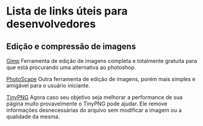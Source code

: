 # Lista de links úteis para desenvolvedores

## Edição e compressão de imagens

[Gimp](https://www.gimp.org/)
Ferramenta de edição de imagens completa e totalmente gratuita para que está procurando uma alternativa ao photoshop.

[PhotoScape](http://www.photoscape.org/ps/main/download.php?lc=pt)
Outra ferramenta de edição de imagens, porém mais simples e amigável para o usuário iniciante.

[TinyPNG](https://tinypng.com/)
Agora caso seu objetivo seja melhorar a performance de sua página muito provavelmente o TinyPNG pode ajudar. Ele remove informações desnecessárias do arquivo sem modificar a imagem ou a qualidade da mesma.